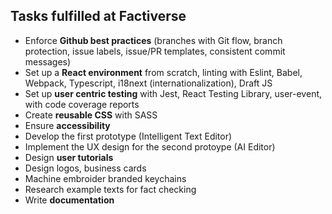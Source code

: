 ## Tasks fulfilled at Factiverse
- Enforce **Github best practices** (branches with Git flow, branch protection, issue labels, issue/PR templates, consistent commit messages)
- Set up a **React environment** from scratch, linting with Eslint, Babel, Webpack, Typescript, i18next (internationalization), Draft JS
- Set up **user centric testing** with Jest, React Testing Library, user-event, with code coverage reports
- Create **reusable CSS** with SASS
- Ensure **accessibility**
- Develop the first prototype (Intelligent Text Editor)
- Implement the UX design for the second protoype (AI Editor)
- Design **user tutorials**
- Design logos, business cards
- Machine embroider branded keychains
- Research example texts for fact checking
- Write **documentation**
